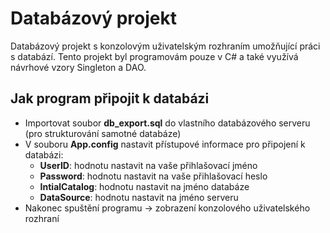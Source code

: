 # Databázový projekt
Databázový projekt s konzolovým uživatelským rozhraním umožňující práci s databází. Tento projekt byl programovám pouze v C# a také využívá návrhové vzory Singleton a DAO.

## Jak program připojit k databázi
- Importovat soubor **db_export.sql** do vlastního databázového serveru (pro strukturování samotné databáze)
- V souboru **App.config** nastavit přístupové informace pro připojení k databázi:
    - **UserID**: hodnotu nastavit na vaše přihlašovací jméno
    - **Password**: hodnotu nastavit na vaše přihlašovací heslo
    - **IntialCatalog**: hodnotu nastavit na jméno databáze
    - **DataSource**: hodnotu nastavit na jméno serveru
- Nakonec spuštění programu -> zobrazení konzolového uživatelského rozhraní
